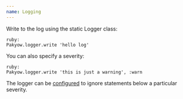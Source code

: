 ```yaml
---
name: Logging
---
```


Write to the log using the static Logger class:

    ruby:
    Pakyow.logger.write 'hello log'

You can also specify a severity:

    ruby:
    Pakyow.logger.write 'this is just a warning', :warn

The logger can be [configured](/docs/configuration) to ignore statements below a particular severity.

